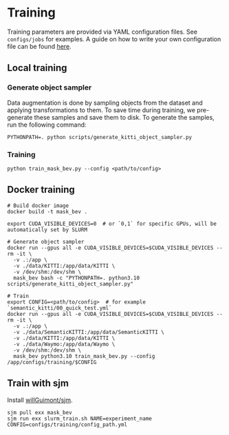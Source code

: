 # Training

Training parameters are provided via YAML configuration files. See `configs/jobs` for examples.
A guide on how to write your own configuration file can be found [here](CONFIGURATION.md).

## Local training

### Generate object sampler

Data augmentation is done by sampling objects from the dataset and applying transformations to them.
To save time during training, we pre-generate these samples and save them to disk.
To generate the samples, run the following command:

```shell
PYTHONPATH=. python scripts/generate_kitti_object_sampler.py
```

### Training

```shell
python train_mask_bev.py --config <path/to/config>
```

## Docker training

```shell
# Build docker image
docker build -t mask_bev .

export CUDA_VISIBLE_DEVICES=0  # or `0,1` for specific GPUs, will be automatically set by SLURM

# Generate object sampler
docker run --gpus all -e CUDA_VISIBLE_DEVICES=$CUDA_VISIBLE_DEVICES --rm -it \
  -v .:/app \
  -v ./data/KITTI:/app/data/KITTI \
  -v /dev/shm:/dev/shm \
  mask_bev bash -c "PYTHONPATH=. python3.10 scripts/generate_kitti_object_sampler.py"

# Train
export CONFIG=<path/to/config>  # for example `semantic_kitti/00_quick_test.yml`
docker run --gpus all -e CUDA_VISIBLE_DEVICES=$CUDA_VISIBLE_DEVICES --rm -it \
  -v .:/app \
  -v ./data/SemanticKITTI:/app/data/SemanticKITTI \
  -v ./data/KITTI:/app/data/KITTI \
  -v ./data/Waymo:/app/data/Waymo \
  -v /dev/shm:/dev/shm \
  mask_bev python3.10 train_mask_bev.py --config /app/configs/training/$CONFIG
```

## Train with sjm

Install [willGuimont/sjm](https://github.com/willGuimont/sjm).

```shell
sjm pull exx mask_bev
sjm run exx slurm_train.sh NAME=experiment_name CONFIG=configs/training/config_path.yml
```

